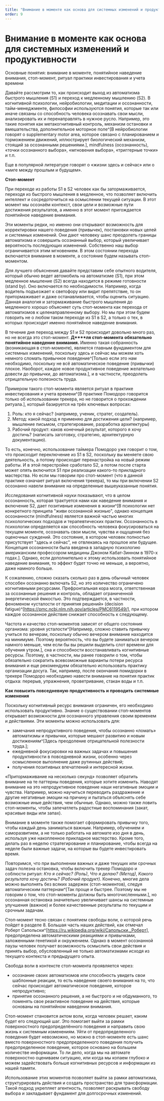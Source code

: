 ```yaml
---
title: "Внимание в моменте как основа для системных изменений и продуктивности"
order: 9
---
```


# Внимание в моменте как основа для системных изменений и продуктивности

Основные понятия: внимание в моменте, понятийное наведение внимания, стоп-момент, ритуал практики инвестирования и учета времени

Давайте рассмотрим то, как происходит выход из автоматизма быстрого мышления (S1) и переход к медленному мышлению (S2). В когнитивной психологии, нейробиологии, медитации и осознанности, тайм-менеджменте, философии используются понятия, которые так или иначе связаны со способность человека осознавать свои мысли, анализировать их и перенаправлять в нужное русло. Например, это такие понятия как метакогнитивный контроль, механизм остановки и вмешательства, дополнительное моторное поле^[В нейробиологии говорят о supplementary motor area, которое связано с планированием и торможением движений, иллюстрирует биологический механизм, стоящий за осознанными решениями.], mindfulness (осознанность), «точки осознанного выбора», «мгновения выбора», «триггерные точки» и т.п.

Еще в популярной литературе говорят о «жизни здесь и сейчас» или о «миге между прошлым и будущем».

**Стоп-момент**

При переходе из работы S1 в S2 человек как бы затормаживается, переходя из быстрого мышления в медленное, что позволяет включить интеллект и сосредоточиться на осмыслении текущей ситуации. В этот момент мы осознаём контекст, свои цели и возможные пути достижения результатов, а именно в этот момент пригождается понятийное наведение внимания.

Эти моменты редки, но именно они открывают возможность для корректировки нашего поведения (привычек), постановки новых целей и системных изменений. Они дают человеку шанс преодолеть границы автоматизма и совершить осознанный выбор, который увеличивает вероятность последующих изменений. Собственно наш выбор ограничивается этим мгновением. В этом состоянии перехода включается внимание в моменте, а состояние будем называть стоп-моментом.

Для лучшего объяснения давайте представим себе опытного водителя, который обычно ведет автомобиль на автоматизме (S1), при этом медленное мышление (S2) всегда находится в режиме готовности (stand by). Оно включается по необходимости. Например, когда водитель подъезжает к светофору или видит препятствие, то он притормаживает и даже останавливается, чтобы оценить ситуацию. Данная аналогия и затормаживание быстрого мышления до медленного хорошо объясняет суть стоп-момента как перехода от автоматизмов к целенаправленному выбору. Но мы при этом будем говорить не о любом таком переходе из S1 в S2, а только о тех, в которых происходит именно понятийное наведение внимания.

В течение дня переход между S1 и S2 происходит довольно много раз, но не всегда это стоп-момент. **Д****ля стоп-момента** **обязательно** **понятийное наведение внимани****я****.** Именно такая собранность (возникающая в стоп-моменте), является главным фундаментом для системных изменений, поскольку здесь и сейчас мы можем хоть немного сломать привычное поведение^[Только если это нам необходимо, поскольку не всё автоматическое поведение (привычки) плохое. Наоборот, каждое новое продуктивное поведение желательно довести до привычки, до автоматизма.], и в частности, преодолеть отрицательную полезность труда.

Примером такого стоп-момента является ритуал в практике инвестирования и учета времени^[В практике Помодоро говорится только об использовании трекера, но не говорится о прохождении ритуала.], который базируется на трёх ключевых вопросах:

1. Роль: кто я сейчас? (например, ученик, стратег, создатель).
2. Метод: какой подход я применяю для достижения цели? (например, мышление письмом, стратегирование, разработка архитектуры)
3. Рабочий продукт: каков конечный результат, которого я хочу достичь? (написать заготовку, стратегию, архитектурную документацию).

То есть, конечно, использование таймера Помодоро уже говорит о том, что происходит переключение из S1 в S2, поскольку вы меняете свою деятельность, а потому происходит перенастройка на новый режим работы. И в этой перестройке сработало S2, а потом после старта может опять включится S1 при реализации какого-то прикладного мастерства. Но если мы говорим про стоп-момент (что в данной практике означает ритуал включения трекера), то мы при включении S2 осознанно навели внимание на определенные вышеуказанные понятия.

Исследования когнитивной науки показывают, что в целом осознанность, которая трактуется нами как наведение внимания и включение S2, дает позитивные изменения в жизни^[В психологии нет конкретного принципа "живи осознанной жизнью", однако концепция осознанности (mindfulness) является важной частью многих психологических подходов и терапевтических практик. Осознанность в психологии определяется как способность человека фокусироваться на текущем моменте, осознавать свои мысли, чувства и ощущения без оценочных суждений. Это состояние, в котором человек полностью присутствует "здесь и сейчас", не отвлекаясь на прошлое или будущее. Концепция осознанности была введена в западную психологию американским профессором медицины Джоном Кабат-Зинном в 1970-х годах.]. Однако, если дополнительно к этому использовать понятийное наведение внимания, то эффект будет точно не меньше, а вероятно, даже намного больше.

К сожалению, сложно сказать сколько раз в день обычный человек способен осознанно включать S2, но это количество ограничено когнитивными ресурсами. Префронтальная кора мозга, ответственная за осознанные решения и контроль, обладает ограниченной энергетической ёмкостью. Это подтверждается, в частности, феноменом «усталости от принятия решений» (decision fatigue)^[<https://pmc.ncbi.nlm.nih.gov/articles/PMC6119549/>], при котором каждое осознанное действие снижает способность к следующему.

Частота и качество стоп-моментов зависят от общего состояния организма: уровня усталости^[Например, сложно ставить привычку учиться по вечерам, поскольку обычно вечером внимание находится на минимуме. Поэтому вероятность, что вы будете заниматься вечером намного меньше, чем если бы вы решили выделить слот времени для обучения утром.], сна и способности восстанавливать когнитивные ресурсы. Поэтому, в частности, мы ранее говорили о том, чтобы обязательно сократить всевозможные варианты потери ресурса внимания и еще рекомендуем обязательно использовать практику организации досуга. Так, например, после окончания помидорки в трекере Помодоро необходимо навести внимание на понятия практик отдыха: перерыв, упражнения, проветривание, стакан воды и т.п.

**Как повысить п****овседневн****ую** **продуктивность и** **проводить** **системные изменения**

Поскольку когнитивный ресурс внимания ограничен, его необходимо использовать продуктивно. Знание о существовании стоп-моментов открывает возможности для осознанного управления своим временем и действиями. Эти моменты можно использовать для:

* замечания непродуктивного поведения, чтобы осознанно «ломать» автоматизмы и привычки, которые мешают развитию и новым достижениям^[Здесь преодоление отрицательной полезности труда.];
* ежедневной фокусировки на важных задачах и повышения продуктивности в повседневной жизни, особенно через осмысленное выполнение даже рутинных действий;
* получения позитивных впечатлений и интересной жизни.

«Притормаживание на несколько секунд» позволяет обратить внимание на те паттерны поведения, которые хотите изменить. Наводят внимание на это непродуктивное поведение наши негативные эмоции и чувства. Например, можно научиться переводить раздражение и другие негативные эмоции на причину и пытаться объяснять себе возможные иные действия, чем обычные. Однако, можно также ловить стоп-моменты, чтобы запечатлеть радостные воспоминания (закат, красивые виды или запах).

Внимание в моменте также помогает сформировать привычку того, чтобы каждый день заниматься важным. Например, обучением и саморазвитием, а не только работать на автомате изо дня в день, используя уже накопленное прикладное мастерство. Кроме того, делать раз в неделю стратегирование и планирование, чтобы всегда на неделе были важные задачи, на которые вы будете инвестировать время.

Повторимся, что при выполнении важных и даже текущих или срочных задач полезна остановка, чтобы включить трекер Помодоро и соблюсти ритуал: *Кто я сейчас? (Роль)*, *Что* *я делаю? (Метод)*, *Какого результата хочу достичь? (Рабочий продукт)*. Конечно, многие дела можно выполнять без всяких задержек (стоп-моментов), следуя автоматическим паттернам^[Так проще и быстрее. Поэтому мы не говорим о том, что стоп-моменты должны быть многочисленными.], но осознанная остановка значительно увеличивает шансы на системные улучшения (важное) и более качественные результаты по текущим и срочным задачам.

Стоп-момент тесно связан с понятием свободы воли, о которой речь пойдет в разделе 8. Большая часть наших действий, как отмечал Роберт Сапольски^[<https://ru.wikipedia.org/wiki/Сапольски,_Роберт>], предопределена автоматическими реакциями и привычками, заложенными генетикой и окружением. Однако в момент осознанной паузы человек получает возможность осмыслить свои действия и принять выбор, обусловленный не только автоматизмами исходя из текущего контекста и предыдущего опыта.

Свобода воли в контексте стоп-момента проявляется через:

* осознание своих автоматизмов или способность увидеть свои шаблонные реакции, то есть наведение своего внимания на то, что сейчас происходит автоматическое поведение, которое непродуктивно;
* принятие осознанного решения, а не быстрого и не обдуманного, то поменять свое реактивное поведение на действия, которые основаны на понятийном наведении внимания.

Стоп-момент становится актом воли, когда человек решает, каким будет его следующий шаг. Это помогает выйти за рамки поверхностного предопределённого поведения и направить свою жизнь к системным изменениям. Уйти от предопределенного поведения будет невозможно, но можно в стоп-моменте есть шанс вместо поверхностного предопределенного поведения получить предопределенное поведение, которое основано на большем количестве информации. То ли дело, когда мы на автомате поверхностно оцениваем ситуацию, или когда мы копаем глубоко и можем задействовать больше когнитивных ресурсов и информации из нашей памяти.

Использование этих моментов позволяет выйти за рамки автоматизма, структурировать действия и создать пространство для трансформации. Такой подход укрепляет агентность, позволяет раскрывать свободу выбора и закладывает фундамент для долгосрочных изменений.